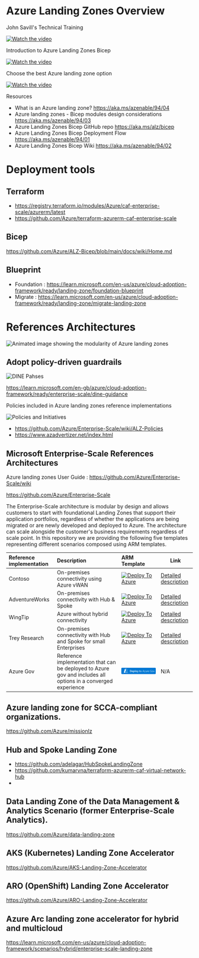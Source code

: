 # Azure Landing Zones Overview

John Savill's Technical Training 

[![Watch the video](https://img.youtube.com/vi/mluS8ovuBKg/hqdefault.jpg)](https://youtu.be/mluS8ovuBKg)  

Introduction to Azure Landing Zones Bicep 

[![Watch the video](https://img.youtube.com/vi/-pZNrH1GOxs/hqdefault.jpg)](https://youtu.be/-pZNrH1GOxs)

Choose the best Azure landing zone option 

[![Watch the video](https://img.youtube.com/vi/vUVY6j-_n-w/hqdefault.jpg)](https://youtu.be/vUVY6j-_n-w)

Resources 
- What is an Azure landing zone? https://aka.ms/azenable/94/04
- Azure landing zones - Bicep modules design considerations https://aka.ms/azenable/94/03
- Azure Landing Zones Bicep GitHub repo  https://aka.ms/alz/bicep 
- Azure Landing Zones Bicep Deployment Flow https://aka.ms/azenable/94/01 
- Azure Landing Zones Bicep Wiki   https://aka.ms/azenable/94/02 


# Deployment tools
## Terraform 
- https://registry.terraform.io/modules/Azure/caf-enterprise-scale/azurerm/latest
- https://github.com/Azure/terraform-azurerm-caf-enterprise-scale

## Bicep
https://github.com/Azure/ALZ-Bicep/blob/main/docs/wiki/Home.md

## Blueprint
- Foundation : https://learn.microsoft.com/en-us/azure/cloud-adoption-framework/ready/landing-zone/foundation-blueprint
- Migrate : https://learn.microsoft.com/en-us/azure/cloud-adoption-framework/ready/landing-zone/migrate-landing-zone
 
# References Architectures

![Animated image showing the modularity of Azure landing zones](https://github.com/Azure/Enterprise-Scale/blob/main/docs/wiki/media/ESLZ.gif?raw=true)

## Adopt policy-driven guardrails

![DINE Pahses](https://learn.microsoft.com/en-gb/azure/cloud-adoption-framework/ready/enterprise-scale/media/dine-phases.png)

https://learn.microsoft.com/en-gb/azure/cloud-adoption-framework/ready/enterprise-scale/dine-guidance


Policies included in Azure landing zones reference implementations

![Policies and Initiatives](https://github.com/Azure/Enterprise-Scale/wiki/media/MgmtGroups_Policies_v0.1.jpg)

- https://github.com/Azure/Enterprise-Scale/wiki/ALZ-Policies
- https://www.azadvertizer.net/index.html

## Microsoft Enterprise-Scale References Architectures

Azure landing zones User Guide : https://github.com/Azure/Enterprise-Scale/wiki

https://github.com/Azure/Enterprise-Scale

The Enterprise-Scale architecture is modular by design and allows customers to start with foundational Landing Zones that support their application portfolios, regardless of whether the applications are being migrated or are newly developed and deployed to Azure. The architecture can scale alongside the customer's business requirements regardless of scale point. In this repository we are providing the following five templates representing different scenarios composed using ARM templates.

| Reference implementation | Description | ARM Template | Link |
|:-------------------------|:-------------|:-------------|------|
| Contoso | On-premises connectivity using Azure vWAN |[![Deploy To Azure](https://learn.microsoft.com/en-us/azure/templates/media/deploy-to-azure.svg)](https://portal.azure.com/#blade/Microsoft_Azure_CreateUIDef/CustomDeploymentBlade/uri/https%3A%2F%2Fraw.githubusercontent.com%2FAzure%2FEnterprise-Scale%2Fmain%2FeslzArm%2FeslzArm.json/uiFormDefinitionUri/https%3A%2F%2Fraw.githubusercontent.com%2FAzure%2FEnterprise-Scale%2Fmain%2FeslzArm%2Feslz-portal.json) | [Detailed description](./docs/reference/contoso/Readme.md) |
| AdventureWorks | On-premises connectivity with Hub & Spoke  |[![Deploy To Azure](https://learn.microsoft.com/en-us/azure/templates/media/deploy-to-azure.svg)](https://portal.azure.com/#blade/Microsoft_Azure_CreateUIDef/CustomDeploymentBlade/uri/https%3A%2F%2Fraw.githubusercontent.com%2FAzure%2FEnterprise-Scale%2Fmain%2FeslzArm%2FeslzArm.json/uiFormDefinitionUri/https%3A%2F%2Fraw.githubusercontent.com%2FAzure%2FEnterprise-Scale%2Fmain%2FeslzArm%2Feslz-portal.json) | [Detailed description](./docs/reference/adventureworks/README.md) |
| WingTip | Azure without hybrid connectivity |[![Deploy To Azure](https://learn.microsoft.com/en-us/azure/templates/media/deploy-to-azure.svg)](https://portal.azure.com/#blade/Microsoft_Azure_CreateUIDef/CustomDeploymentBlade/uri/https%3A%2F%2Fraw.githubusercontent.com%2FAzure%2FEnterprise-Scale%2Fmain%2FeslzArm%2FeslzArm.json/uiFormDefinitionUri/https%3A%2F%2Fraw.githubusercontent.com%2FAzure%2FEnterprise-Scale%2Fmain%2FeslzArm%2Feslz-portal.json) | [Detailed description](./docs/reference/wingtip/README.md) |
| Trey Research | On-premises connectivity with Hub and Spoke for small Enterprises | [![Deploy To Azure](https://learn.microsoft.com/en-us/azure/templates/media/deploy-to-azure.svg)](https://portal.azure.com/#blade/Microsoft_Azure_CreateUIDef/CustomDeploymentBlade/uri/https%3A%2F%2Fraw.githubusercontent.com%2FAzure%2FEnterprise-Scale%2Fmain%2Fdocs%2Freference%2Ftreyresearch%2FarmTemplates%2Fes-lite.json/createUIDefinitionUri/https%3A%2F%2Fraw.githubusercontent.com%2FAzure%2FEnterprise-Scale%2Fmain%2Fdocs%2Freference%2Ftreyresearch%2FarmTemplates%2Fportal-es-lite.json) | [Detailed description](./docs/reference/treyresearch/README.md) |
| Azure Gov | Reference implementation that can be deployed to Azure gov and includes all options in a converged experience | [![Deploy To Azure](https://raw.githubusercontent.com/Azure/azure-quickstart-templates/master/1-CONTRIBUTION-GUIDE/images/deploytoazuregov.svg?sanitize=true)](https://portal.azure.us/#blade/Microsoft_Azure_CreateUIDef/CustomDeploymentBlade/uri/https%3A%2F%2Fraw.githubusercontent.com%2FAzure%2FEnterprise-Scale%2Fmain%2FeslzArm%2FeslzArm.json/uiFormDefinitionUri/https%3A%2F%2Fraw.githubusercontent.com%2FAzure%2FEnterprise-Scale%2Fmain%2FeslzArm%2Ffairfaxeslz-portal.json) | N/A

## Azure landing zone for SCCA-compliant organizations.
https://github.com/Azure/missionlz

## Hub and Spoke Landing Zone 
- https://github.com/adelagar/HubSpokeLandingZone
- https://github.com/kumarvna/terraform-azurerm-caf-virtual-network-hub
- 
## Data Landing Zone of the Data Management & Analytics Scenario (former Enterprise-Scale Analytics).
https://github.com/Azure/data-landing-zone

## AKS (Kubernetes) Landing Zone Accelerator
https://github.com/Azure/AKS-Landing-Zone-Accelerator

## ARO (OpenShift) Landing Zone Accelerator
https://github.com/Azure/ARO-Landing-Zone-Accelerator

## Azure Arc landing zone accelerator for hybrid and multicloud
https://learn.microsoft.com/en-us/azure/cloud-adoption-framework/scenarios/hybrid/enterprise-scale-landing-zone

